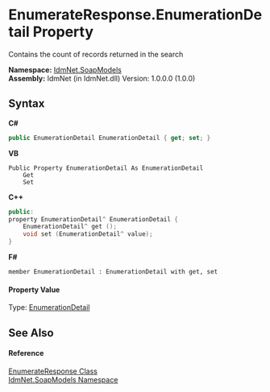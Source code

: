 # EnumerateResponse.EnumerationDetail Property 
 

Contains the count of records returned in the search

**Namespace:**&nbsp;<a href="N_IdmNet_SoapModels">IdmNet.SoapModels</a><br />**Assembly:**&nbsp;IdmNet (in IdmNet.dll) Version: 1.0.0.0 (1.0.0)

## Syntax

**C#**<br />
``` C#
public EnumerationDetail EnumerationDetail { get; set; }
```

**VB**<br />
``` VB
Public Property EnumerationDetail As EnumerationDetail
	Get
	Set
```

**C++**<br />
``` C++
public:
property EnumerationDetail^ EnumerationDetail {
	EnumerationDetail^ get ();
	void set (EnumerationDetail^ value);
}
```

**F#**<br />
``` F#
member EnumerationDetail : EnumerationDetail with get, set

```


#### Property Value
Type: <a href="T_IdmNet_SoapModels_EnumerationDetail">EnumerationDetail</a>

## See Also


#### Reference
<a href="T_IdmNet_SoapModels_EnumerateResponse">EnumerateResponse Class</a><br /><a href="N_IdmNet_SoapModels">IdmNet.SoapModels Namespace</a><br />